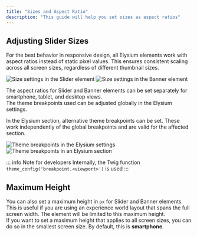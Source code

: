 ```yaml
---
title: "Sizes and Aspect Ratio"
description: "This guide will help you set sizes as aspect ratios"
---
```


## Adjusting Slider Sizes
For the best behavior in responsive design, all Elysium elements work with aspect ratios instead of static pixel values. This ensures consistent scaling across all screen sizes, regardless of different thumbnail sizes.

<Grid>
    <Column :cols="{xs: 12, md: 6, '2xl': 12, '4xl': 6}">
        <Image
            src="section/de-admin-cms-slider-sizing.png" 
            alt="Size settings in the Slider element"
            :caption="true" />
    </Column>
    <Column :cols="{xs: 12, md: 6, '2xl': 12, '4xl': 6}">
        <Image
            src="section/de-admin-cms-banner-sizing.png" 
            alt="Size settings in the Banner element"
            :caption="true" />
    </Column>
</Grid>

The aspect ratios for Slider and Banner elements can be set separately for smartphone, tablet, and desktop views.  
The theme breakpoints used can be adjusted globally in the Elysium settings.

In the Elysium section, alternative theme breakpoints can be set. These work independently of the global breakpoints and are valid for the affected section.

<Grid>
    <Column :cols="{xs: 12, md: 6, '2xl': 12, '4xl': 6}">
        <Image
            src="de-admin-elysium-settings.png" 
            alt="Theme breakpoints in the Elysium settings"
            :caption="true" />
    </Column>
    <Column :cols="{xs: 12, md: 6, '2xl': 12, '4xl': 6}">
        <Image
            src="section/de-admin-cms-section-sizing.png" 
            alt="Theme breakpoints in an Elysium section"
            :caption="true" />
    </Column>
</Grid>

::: info Note for developers
Internally, the Twig function `theme_config('breakpoint.<viewport>')` is used
:::

## Maximum Height
You can also set a maximum height in `px` for Slider and Banner elements. This is useful if you are using an experience world layout that spans the full screen width. The element will be limited to this maximum height.  
If you want to set a maximum height that applies to all screen sizes, you can do so in the smallest screen size. By default, this is **smartphone**.
